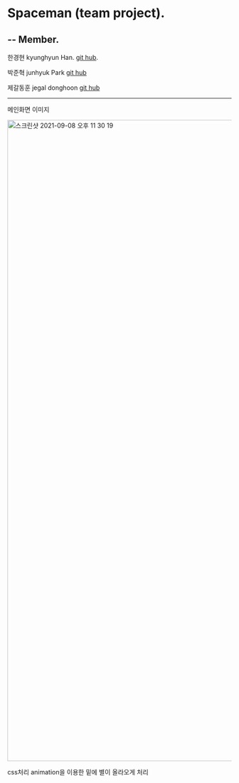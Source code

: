 # Spaceman (team project).  
--
Member.  
--
한경현
kyunghyun Han. [git hub](https://github.com/kyunghyunHan).  


박준혁
junhyuk Park [git hub](https://github.com/berrypjh)


제갈동훈
jegal donghoon [git hub](https://github.com/jwalk0510) 
   
---
메인화면 이미지


<img width="1440" alt="스크린샷 2021-09-08 오후 11 30 19" src="https://user-images.githubusercontent.com/88940298/132528886-9e3bf432-e26b-41da-b7cd-0c41ab9d5e27.png">

css처리 
animation을 이용한 밑에 별이 올라오게 처리


